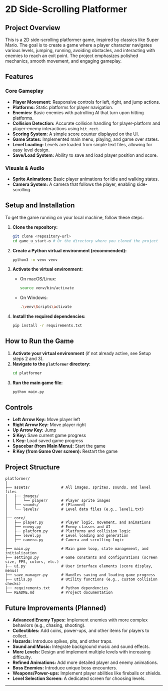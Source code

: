 # 2D Side-Scrolling Platformer

## Project Overview

This is a 2D side-scrolling platformer game, inspired by classics like Super Mario. The goal is to create a game where a player character navigates various levels, jumping, running, avoiding obstacles, and interacting with enemies to reach an exit point. The project emphasizes polished mechanics, smooth movement, and engaging gameplay.

## Features

### Core Gameplay
-   **Player Movement:** Responsive controls for left, right, and jump actions.
-   **Platforms:** Static platforms for player navigation.
-   **Enemies:** Basic enemies with patrolling AI that turn upon hitting platforms.
-   **Collision Detection:** Accurate collision handling for player-platform and player-enemy interactions using `hit_rect`.
-   **Scoring System:** A simple score counter displayed on the UI.
-   **Game States:** Implemented main menu, playing, and game over states.
-   **Level Loading:** Levels are loaded from simple text files, allowing for easy level design.
-   **Save/Load System:** Ability to save and load player position and score.

### Visuals & Audio
-   **Sprite Animations:** Basic player animations for idle and walking states.
-   **Camera System:** A camera that follows the player, enabling side-scrolling.

## Setup and Installation

To get the game running on your local machine, follow these steps:

1.  **Clone the repository:**
    ```bash
    git clone <repository-url>
    cd game_u_start-o # Or the directory where you cloned the project
    ```

2.  **Create a Python virtual environment (recommended):**
    ```bash
    python3 -m venv venv
    ```

3.  **Activate the virtual environment:**
    -   On macOS/Linux:
        ```bash
        source venv/bin/activate
        ```
    -   On Windows:
        ```bash
        .\venv\Scripts\activate
        ```

4.  **Install the required dependencies:**
    ```bash
    pip install -r requirements.txt
    ```

## How to Run the Game

1.  **Activate your virtual environment** (if not already active, see Setup steps 2 and 3).
2.  **Navigate to the `platformer` directory:**
    ```bash
    cd platformer
    ```
3.  **Run the main game file:**
    ```bash
    python main.py
    ```

## Controls

-   **Left Arrow Key:** Move player left
-   **Right Arrow Key:** Move player right
-   **Up Arrow Key:** Jump
-   **S Key:** Save current game progress
-   **L Key:** Load saved game progress
-   **Spacebar (from Main Menu):** Start the game
-   **R Key (from Game Over screen):** Restart the game

## Project Structure

```
platformer/
│
├── assets/              # All images, sprites, sounds, and level files
│   ├── images/
│   │   └── player/      # Player sprite images
│   ├── sounds/          # (Planned)
│   └── levels/          # Level data files (e.g., level1.txt)
│
├── core/
│   ├── player.py        # Player logic, movement, and animations
│   ├── enemy.py         # Enemy classes and AI
│   ├── platform.py      # Platforms and collision logic
│   ├── level.py         # Level loading and generation
│   ├── camera.py        # Camera and scrolling logic
│
├── main.py              # Main game loop, state management, and initialization
├── settings.py          # Game constants and configurations (screen size, FPS, colors, etc.)
├── ui.py                # User interface elements (score display, menus)
├── save_manager.py      # Handles saving and loading game progress
├── utils.py             # Utility functions (e.g., custom collision checks)
├── requirements.txt     # Python dependencies
└── README.md            # Project documentation
```

## Future Improvements (Planned)

-   **Advanced Enemy Types:** Implement enemies with more complex behaviors (e.g., chasing, shooting).
-   **Collectibles:** Add coins, power-ups, and other items for players to collect.
-   **Hazards:** Introduce spikes, pits, and other traps.
-   **Sound and Music:** Integrate background music and sound effects.
-   **More Levels:** Design and implement multiple levels with increasing difficulty.
-   **Refined Animations:** Add more detailed player and enemy animations.
-   **Boss Enemies:** Introduce unique boss encounters.
-   **Weapons/Power-ups:** Implement player abilities like fireballs or shields.
-   **Level Selection Screen:** A dedicated screen for choosing levels.

---
